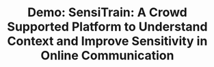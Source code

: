 ---
title: 'Demo: SensiTrain: A Crowd Supported Platform to Understand Context and Improve Sensitivity in Online Communication'

authors:
    - Pushwitha Krishnappa
    - Tahmid Ahmed
    - Otabek Abduraufov
    - Tathagata Mukherjee
    - Xiaoti Fan
    - Sriram Chellappan

year: 2024

conf: 'COMPASS 24: ACM'

links:
  - {"name": "Paper", "content": "https://dl.acm.org/doi/10.1145/3674829.3675088"}

name_file: '2024_sensitrain'

---